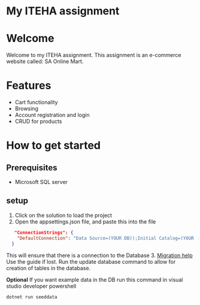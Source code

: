 # My ITEHA assignment
# Welcome
Welcome to my ITEHA assignment. This assignment is an e-commerce website called: SA Online Mart.

# Features
- Cart functionality
- Browsing
- Account registration and login
- CRUD for products

# How to get started
## Prerequisites
- Microsoft SQL server

## setup
1. Click on the solution to load the project
2. Open the appsettings.json file, and paste this into the file
```json
   "ConnectionStrings": {
    "DefaultConnection": "Data Source=(YOUR DB));Initial Catalog=(YOUR TABLE);Integrated Security=True;Pooling=False;Encrypt=False;Trust Server Certificate=False"
  }
```

This will ensure that there is a connection to the Database
3. [Migration help](https://learn.microsoft.com/en-us/ef/core/managing-schemas/migrations/?tabs=vs) Use the guide if lost.
Run the update database command to allow for creation of tables in the database.

**Optional**
If you want example data in the DB
run this command in visual studio developer powershell
```
dotnet run seeddata
```
